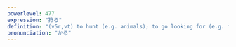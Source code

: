 ```yaml
---
powerlevel: 477
expression: "狩る"
definition: "(v5r,vt) to hunt (e.g. animals); to go looking for (e.g. flowers, etc.); to gather (e.g. mushrooms); to pick (e.g. fruit)"
pronunciation: "かる"
---
```

